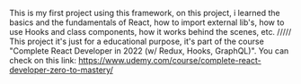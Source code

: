 This is my first project using this framework, on this project, i learned the basics and the fundamentals of React, how to import external lib's, how to use Hooks and class components, how it works behind the scenes, etc. ///// This project it's just for a educational purpose, it's part of the course "Complete React Developer in 2022 (w/ Redux, Hooks, GraphQL)". You can check on this link: https://www.udemy.com/course/complete-react-developer-zero-to-mastery/
